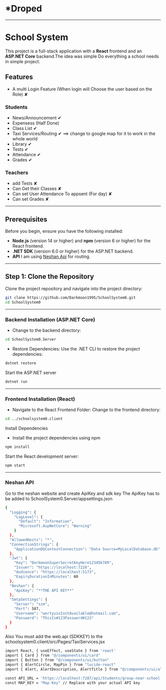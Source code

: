 # *Droped

---
# School System
This project is a full-stack application with a **React** frontend and an **ASP.NET Core** backend.The idea was simple Do everything a school needs in simple project.

## Features
- A multi Login Feature (When login will Choose the user based on the Role) ✘
### Students
 - News/Announcement ✔
 - Expensess (Half Done)
 - Class List ✔
 - Taxi Services/Routing  ✔ ==> change to google map for it to work in the whole world 
 - Library ✔
 - Tests ✔
 - Attendance ✔
 - Grades ✔

### Teachers
 - add Tests ✘
 - Can Get their Classes ✘
 - Can set User Attendance To appsent (For day) ✘
 - Can set Grades ✘
---
## Prerequisites

Before you begin, ensure you have the following installed:

- **Node.js** (version 14 or higher) and **npm** (version 6 or higher) for the React frontend.
- **.NET SDK** (version 6.0 or higher) for the ASP.NET backend.
- **API** I am using [Neshan Api](https://platform.neshan.org/sdk/) for routing. 
---

## Step 1: Clone the Repository

Clone the project repository and navigate into the project directory:

```bash
git clone https://github.com/Darkmoon1995/SchoolSystem0.git
cd SchoolSystem0
```
---
### Backend Installation (ASP.NET Core)
 - Change to the backend directory:
 ```bash
cd SchoolSystem0.Server
```
 - Restore Dependencies:
Use the .NET CLI to restore the project dependencies:

```bash
dotnet restore
```
Start the ASP.NET server
```bash
dotnet run
```
---
### Frontend Installation (React)
- Navigate to the React Frontend Folder:
Change to the frontend directory:
```bash 
cd ../schoolsystem0.client
```

Install Dependencies
- Install the project dependencies using npm
```bash
npm install
```
Start the React development server:
```bash
npm start
```
---
### Neshan API
 Go to the neshan website and create ApiKey and sdk key
The ApiKey has to be added to SchoolSystem0.Server/appsettings.json
```bash 
{
  "Logging": {
    "LogLevel": {
      "Default": "Information",
      "Microsoft.AspNetCore": "Warning"
    }
  },
  "AllowedHosts": "*",
  "ConnectionStrings": {
    "ApplicationDbContextConnection": "Data Source=MyLocalDatabase.db"
  },
  "Jwt": {
    "Key": "DarkmoonSuperSecretKeyHere123456789",
    "Issuer": "https://localhost:7226",
    "Audience": "https://localhost:5173",
    "ExpiryDurationInMinutes": 60
  },
  "Neshan": {
    "ApiKey": "**THE API KEY**"
  },
  "SmtpSettings": {
    "Server": "szm",
    "Port": 587,
    "Username": "wertyuioIsntAvailable@hotmail.com",
    "Password": "ThisIs#123Password#123"
  }
}

```
Also You must add the web.api (SDKKEY) to the schoolsystem0.client/src/Pages/TaxiServices.jsx

```bash 
import React, { useEffect, useState } from 'react'
import { Card } from "@/components/ui/card"
import { Button } from "@/components/ui/button"
import { AlertCircle, MapPin } from "lucide-react"
import { Alert, AlertDescription, AlertTitle } from "@/components/ui/alert"

const API_URL = 'https://localhost:7287/api/Students/group-near-school'
const MAP_KEY = "Map Key" // Replace with your actual API key

```

